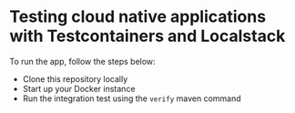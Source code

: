 # Testing cloud native applications with Testcontainers and Localstack

To run the app, follow the steps below:
* Clone this repository locally
* Start up your Docker instance
* Run the integration test using the `verify` maven command